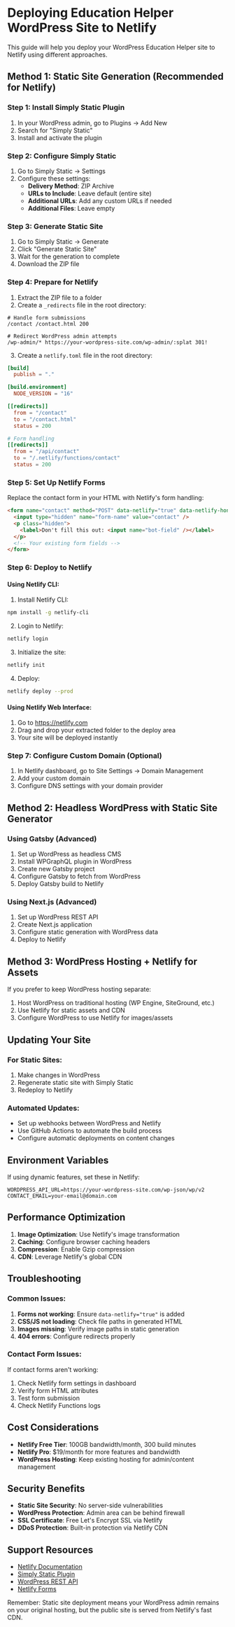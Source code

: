 # Deploying Education Helper WordPress Site to Netlify

This guide will help you deploy your WordPress Education Helper site to Netlify using different approaches.

## Method 1: Static Site Generation (Recommended for Netlify)

### Step 1: Install Simply Static Plugin

1. In your WordPress admin, go to Plugins → Add New
2. Search for "Simply Static"
3. Install and activate the plugin

### Step 2: Configure Simply Static

1. Go to Simply Static → Settings
2. Configure these settings:
   - **Delivery Method**: ZIP Archive
   - **URLs to Include**: Leave default (entire site)
   - **Additional URLs**: Add any custom URLs if needed
   - **Additional Files**: Leave empty

### Step 3: Generate Static Site

1. Go to Simply Static → Generate
2. Click "Generate Static Site"
3. Wait for the generation to complete
4. Download the ZIP file

### Step 4: Prepare for Netlify

1. Extract the ZIP file to a folder
2. Create a `_redirects` file in the root directory:
```
# Handle form submissions
/contact /contact.html 200

# Redirect WordPress admin attempts
/wp-admin/* https://your-wordpress-site.com/wp-admin/:splat 301!
```

3. Create a `netlify.toml` file in the root directory:
```toml
[build]
  publish = "."

[build.environment]
  NODE_VERSION = "16"

[[redirects]]
  from = "/contact"
  to = "/contact.html"
  status = 200

# Form handling
[[redirects]]
  from = "/api/contact"
  to = "/.netlify/functions/contact"
  status = 200
```

### Step 5: Set Up Netlify Forms

Replace the contact form in your HTML with Netlify's form handling:

```html
<form name="contact" method="POST" data-netlify="true" data-netlify-honeypot="bot-field">
  <input type="hidden" name="form-name" value="contact" />
  <p class="hidden">
    <label>Don't fill this out: <input name="bot-field" /></label>
  </p>
  <!-- Your existing form fields -->
</form>
```

### Step 6: Deploy to Netlify

#### Using Netlify CLI:

1. Install Netlify CLI:
```bash
npm install -g netlify-cli
```

2. Login to Netlify:
```bash
netlify login
```

3. Initialize the site:
```bash
netlify init
```

4. Deploy:
```bash
netlify deploy --prod
```

#### Using Netlify Web Interface:

1. Go to https://netlify.com
2. Drag and drop your extracted folder to the deploy area
3. Your site will be deployed instantly

### Step 7: Configure Custom Domain (Optional)

1. In Netlify dashboard, go to Site Settings → Domain Management
2. Add your custom domain
3. Configure DNS settings with your domain provider

## Method 2: Headless WordPress with Static Site Generator

### Using Gatsby (Advanced)

1. Set up WordPress as headless CMS
2. Install WPGraphQL plugin in WordPress
3. Create new Gatsby project
4. Configure Gatsby to fetch from WordPress
5. Deploy Gatsby build to Netlify

### Using Next.js (Advanced)

1. Set up WordPress REST API
2. Create Next.js application
3. Configure static generation with WordPress data
4. Deploy to Netlify

## Method 3: WordPress Hosting + Netlify for Assets

If you prefer to keep WordPress hosting separate:

1. Host WordPress on traditional hosting (WP Engine, SiteGround, etc.)
2. Use Netlify for static assets and CDN
3. Configure WordPress to use Netlify for images/assets

## Updating Your Site

### For Static Sites:
1. Make changes in WordPress
2. Regenerate static site with Simply Static
3. Redeploy to Netlify

### Automated Updates:
- Set up webhooks between WordPress and Netlify
- Use GitHub Actions to automate the build process
- Configure automatic deployments on content changes

## Environment Variables

If using dynamic features, set these in Netlify:

```
WORDPRESS_API_URL=https://your-wordpress-site.com/wp-json/wp/v2
CONTACT_EMAIL=your-email@domain.com
```

## Performance Optimization

1. **Image Optimization**: Use Netlify's image transformation
2. **Caching**: Configure browser caching headers
3. **Compression**: Enable Gzip compression
4. **CDN**: Leverage Netlify's global CDN

## Troubleshooting

### Common Issues:

1. **Forms not working**: Ensure `data-netlify="true"` is added
2. **CSS/JS not loading**: Check file paths in generated HTML
3. **Images missing**: Verify image paths in static generation
4. **404 errors**: Configure redirects properly

### Contact Form Issues:

If contact forms aren't working:
1. Check Netlify form settings in dashboard
2. Verify form HTML attributes
3. Test form submission
4. Check Netlify Functions logs

## Cost Considerations

- **Netlify Free Tier**: 100GB bandwidth/month, 300 build minutes
- **Netlify Pro**: $19/month for more features and bandwidth
- **WordPress Hosting**: Keep existing hosting for admin/content management

## Security Benefits

- **Static Site Security**: No server-side vulnerabilities
- **WordPress Protection**: Admin area can be behind firewall
- **SSL Certificate**: Free Let's Encrypt SSL via Netlify
- **DDoS Protection**: Built-in protection via Netlify CDN

## Support Resources

- [Netlify Documentation](https://docs.netlify.com/)
- [Simply Static Plugin](https://wordpress.org/plugins/simply-static/)
- [WordPress REST API](https://developer.wordpress.org/rest-api/)
- [Netlify Forms](https://docs.netlify.com/forms/setup/)

Remember: Static site deployment means your WordPress admin remains on your original hosting, but the public site is served from Netlify's fast CDN.
